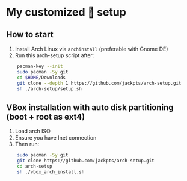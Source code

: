 # My customized 󰣇 setup

## How to start

1. Install Arch Linux via `archinstall` (preferable with Gnome DE)
2. Run this arch-setup script after:

```sh
    pacman-key --init
    sudo pacman -Sy git
    cd $HOME/Downloads
    git clone --depth 1 https://github.com/jackpts/arch-setup.git
    sh ./arch-setup/setup.sh
```

## VBox installation with auto disk partitioning (boot + root as ext4)

1. Load arch ISO
2. Ensure you have Inet connection
3. Then run:

```bash
    sudo pacman -Sy git
    git clone https://github.com/jackpts/arch-setup.git
    cd arch-setup
    sh ./vbox_arch_install.sh

```
